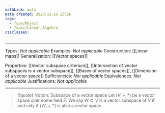 ```yaml
---
mathLink: auto
Date created: 2023-11-26 23:26
tags:
  - Type/Object
  - Topic/Linear_Algebra
cssclasses:
---
```


---  

Types: _Not applicable_
Examples: _Not applicable_
Construction: [[Linear maps]]
Generalization: [[Vector spaces]]

Properties: [[Vector subspace criterium]], [[Intersection of vector subspaces is a vector subspace]], [[Bases of vector spaces]], [[Dimension of a vector space]]
Sufficiencies: _Not applicable_
Equivalences: _Not applicable_
Justifications: _Not applicable_

---

> [!quote] Notion: Subspace of a vector space
> Let $(V,+,*)$ be a vector space over some field $F$. We say $W\subseteq V$ is a vector subspace of $V$ if and only if $(W,+,*)$ is also a vector space.





